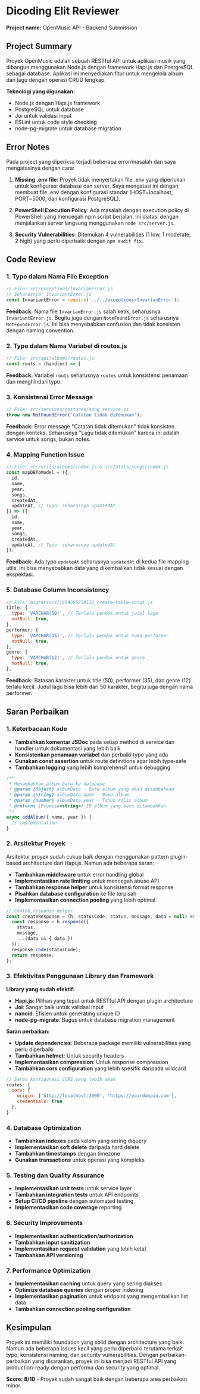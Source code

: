 # Dicoding Elit Reviewer

**Project name:** OpenMusic API - Backend Submission

## Project Summary

Proyek OpenMusic adalah sebuah RESTful API untuk aplikasi musik yang dibangun menggunakan Node.js dengan framework Hapi.js dan PostgreSQL sebagai database. Aplikasi ini menyediakan fitur untuk mengelola album dan lagu dengan operasi CRUD lengkap.

**Teknologi yang digunakan:**
- Node.js dengan Hapi.js framework
- PostgreSQL untuk database
- Joi untuk validasi input
- ESLint untuk code style checking
- node-pg-migrate untuk database migration

## Error Notes

Pada project yang diperiksa terjadi beberapa error/masalah dan saya mengatasinya dengan cara:

1. **Missing .env file**: Proyek tidak menyertakan file .env yang diperlukan untuk konfigurasi database dan server. Saya mengatasi ini dengan membuat file .env dengan konfigurasi standar (HOST=localhost, PORT=5000, dan konfigurasi PostgreSQL).

2. **PowerShell Execution Policy**: Ada masalah dengan execution policy di PowerShell yang mencegah npm script berjalan. Ini diatasi dengan menjalankan server langsung menggunakan `node src/server.js`.

3. **Security Vulnerabilities**: Ditemukan 4 vulnerabilities (1 low, 1 moderate, 2 high) yang perlu diperbaiki dengan `npm audit fix`.

## Code Review

### 1. **Typo dalam Nama File Exception**

```javascript
// File: src/exceptions/InvarianError.js
// Seharusnya: InvariantError.js
const InvariantError = require('../../exceptions/InvarianError');
```

**Feedback:** Nama file `InvarianError.js` salah ketik, seharusnya `InvariantError.js`. Begitu juga dengan `NoteFoundError.js` seharusnya `NotFoundError.js`. Ini bisa menyebabkan confusion dan tidak konsisten dengan naming convention.

### 2. **Typo dalam Nama Variabel di routes.js**

```javascript
// File: src/api/albums/routes.js
const routs = (handler) => [
```

**Feedback:** Variabel `routs` seharusnya `routes` untuk konsistensi penamaan dan menghindari typo.

### 3. **Konsistensi Error Message**

```javascript
// File: src/services/postgres/song_service.js
throw new NotFoundError('Catatan tidak ditemukan');
```

**Feedback:** Error message "Catatan tidak ditemukan" tidak konsisten dengan konteks. Seharusnya "Lagu tidak ditemukan" karena ini adalah service untuk songs, bukan notes.

### 4. **Mapping Function Issue**

```javascript
// File: src/utils/albums/index.js & src/utils/songs/index.js
const mapDBToModel = ({
  id,
  name,
  year,
  songs,
  createdAt,
  updateAt, // Typo: seharusnya updatedAt
}) => ({
  id,
  name,
  year,
  songs,
  createdAt,
  updateAt, // Typo: seharusnya updatedAt
});
```

**Feedback:** Ada typo `updateAt` seharusnya `updatedAt` di kedua file mapping utils. Ini bisa menyebabkan data yang dikembalikan tidak sesuai dengan ekspektasi.

### 5. **Database Column Inconsistency**

```javascript
// File: migrations/1694005739122_create-table-songs.js
title: {
  type: 'VARCHAR(50)', // Terlalu pendek untuk judul lagu
  notNull: true,
},
performer: {
  type: 'VARCHAR(35)', // Terlalu pendek untuk nama performer
  notNull: true,
},
genre: {
  type: 'VARCHAR(12)', // Terlalu pendek untuk genre
  notNull: true,
},
```

**Feedback:** Batasan karakter untuk title (50), performer (35), dan genre (12) terlalu kecil. Judul lagu bisa lebih dari 50 karakter, begitu juga dengan nama performer.

## Saran Perbaikan

### 1. **Keterbacaan Kode**

- **Tambahkan komentar JSDoc** pada setiap method di service dan handler untuk dokumentasi yang lebih baik
- **Konsistenkan penamaan variabel** dan perbaiki typo yang ada
- **Gunakan const assertion** untuk route definitions agar lebih type-safe
- **Tambahkan logging** yang lebih komprehensif untuk debugging

```javascript
/**
 * Menambahkan album baru ke database
 * @param {Object} albumData - Data album yang akan ditambahkan
 * @param {string} albumData.name - Nama album
 * @param {number} albumData.year - Tahun rilis album
 * @returns {Promise<string>} ID album yang baru ditambahkan
 */
async addAlbum({ name, year }) {
  // implementation
}
```

### 2. **Arsitektur Proyek**

Arsitektur proyek sudah cukup baik dengan menggunakan pattern plugin-based architecture dari Hapi.js. Namun ada beberapa saran:

- **Tambahkan middleware** untuk error handling global
- **Implementasikan rate limiting** untuk mencegah abuse API
- **Tambahkan response helper** untuk konsistensi format response
- **Pisahkan database configuration** ke file terpisah
- **Implementasikan connection pooling** yang lebih optimal

```javascript
// Contoh response helper
const createResponse = (h, statusCode, status, message, data = null) => {
  const response = h.response({
    status,
    message,
    ...(data && { data })
  });
  response.code(statusCode);
  return response;
};
```

### 3. **Efektivitas Penggunaan Library dan Framework**

**Library yang sudah efektif:**
- **Hapi.js**: Pilihan yang tepat untuk RESTful API dengan plugin architecture
- **Joi**: Sangat baik untuk validasi input
- **nanoid**: Efisien untuk generating unique ID
- **node-pg-migrate**: Bagus untuk database migration management

**Saran perbaikan:**
- **Update dependencies**: Beberapa package memiliki vulnerabilities yang perlu diperbaiki
- **Tambahkan helmet**: Untuk security headers
- **Implementasikan compression**: Untuk response compression
- **Tambahkan cors configuration** yang lebih spesifik daripada wildcard

```javascript
// Saran konfigurasi CORS yang lebih aman
routes: {
  cors: {
    origin: ['http://localhost:3000', 'https://yourdomain.com'],
    credentials: true
  },
}
```

### 4. **Database Optimization**

- **Tambahkan indexes** pada kolom yang sering diquery
- **Implementasikan soft delete** daripada hard delete
- **Tambahkan timestamps** dengan timezone
- **Gunakan transactions** untuk operasi yang kompleks

### 5. **Testing dan Quality Assurance**

- **Implementasikan unit tests** untuk service layer
- **Tambahkan integration tests** untuk API endpoints
- **Setup CI/CD pipeline** dengan automated testing
- **Implementasikan code coverage** reporting

### 6. **Security Improvements**

- **Implementasikan authentication/authorization**
- **Tambahkan input sanitization**
- **Implementasikan request validation** yang lebih ketat
- **Tambahkan API versioning**

### 7. **Performance Optimization**

- **Implementasikan caching** untuk query yang sering diakses
- **Optimize database queries** dengan proper indexing
- **Implementasikan pagination** untuk endpoint yang mengembalikan list data
- **Tambahkan connection pooling configuration**

## Kesimpulan

Proyek ini memiliki foundation yang solid dengan architecture yang baik. Namun ada beberapa issues kecil yang perlu diperbaiki terutama terkait typo, konsistensi naming, dan security vulnerabilities. Dengan perbaikan-perbaikan yang disarankan, proyek ini bisa menjadi RESTful API yang production-ready dengan performa dan security yang optimal.

**Score: 8/10** - Proyek sudah sangat baik dengan beberapa area perbaikan minor.
